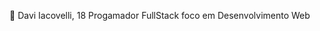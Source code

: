 👀 Davi Iacovelli, 18
Progamador FullStack foco em Desenvolvimento Web

<!---
Davgames11/Davgames11 is a ✨ special ✨ repository because its `README.md` (this file) appears on your GitHub profile.
You can click the Preview link to take a look at your changes.
--->
